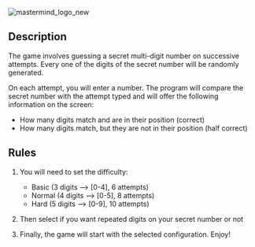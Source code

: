 ![mastermind_logo_new](https://user-images.githubusercontent.com/48911749/88305860-4b01d600-cd0a-11ea-9c67-8fa86065da5a.jpg)
## Description
The game involves guessing a secret multi-digit number on successive attempts. Every
one of the digits of the secret number will be randomly generated.

On each attempt, you will enter a number. The program will compare the secret number
with the attempt typed and will offer the following information on the screen: 

  - How many digits match and are in their position (correct) 
  - How many digits match, but they are not in their position (half correct)
  
## Rules
1. You will need to set the difficulty:

    - Basic (3 digits --> [0-4], 6 attempts)
    - Normal (4 digits --> [0-5], 8 attempts)
    - Hard (5 digits --> [0-9], 10 attempts)
  
2. Then select if you want repeated digits on your secret number or not

3. Finally, the game will start with the selected configuration. Enjoy!

